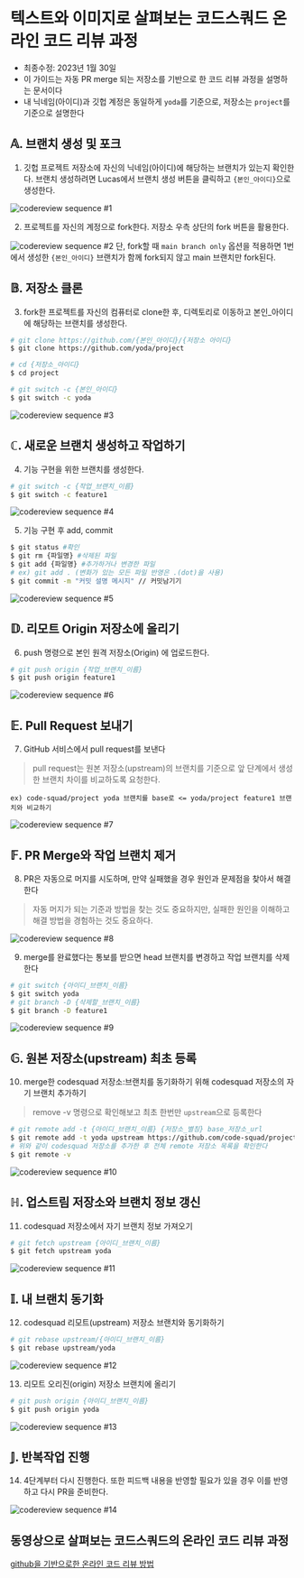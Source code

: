 # 텍스트와 이미지로 살펴보는 코드스쿼드 온라인 코드 리뷰 과정 

- 최종수정: 2023년 1월 30일
- 이 가이드는 자동 PR merge 되는 저장소를 기반으로 한 코드 리뷰 과정을 설명하는 문서이다
- 내 닉네임(아이디)과 깃헙 계정은 동일하게 `yoda`를 기준으로, 저장소는 `project`를 기준으로 설명한다

## 𝔸. 브랜치 생성 및 포크

1. 깃헙 프로젝트 저장소에 자신의 닉네임(아이디)에 해당하는 브랜치가 있는지 확인한다. 
브랜치 생성하려면 Lucas에서 브랜치 생성 버튼을 클릭하고 `{본인_아이디}`으로 생성한다.

![codereview sequence #1](../Sequence/CodeReviewSequence_01.png)


2. 프로젝트를 자신의 계정으로 fork한다. 저장소 우측 상단의 fork 버튼을 활용한다.

![codereview sequence #2](../Sequence/CodeReviewSequence_02.png)
단, fork할 때 `main branch only` 옵션을 적용하면 1번에서 생성한 `{본인_아이디}` 브랜치가 함께 fork되지 않고 main 브랜치만 fork된다.


## 𝔹. 저장소 클론

3. fork한 프로젝트를 자신의 컴퓨터로 clone한 후, 디렉토리로 이동하고 본인_아이디에 해당하는 브랜치를 생성한다.

```bash
# git clone https://github.com/{본인_아이디}/{저장소 아이디}
$ git clone https://github.com/yoda/project
```

```bash
# cd {저장소_아이디}
$ cd project

# git switch -c {본인_아이디}
$ git switch -c yoda
```

![codereview sequence #3](../Sequence/CodeReviewSequence_03.png)


## ℂ. 새로운 브랜치 생성하고 작업하기

4. 기능 구현을 위한 브랜치를 생성한다.

```bash
# git switch -c {작업_브랜치_이름}
$ git switch -c feature1
```

![codereview sequence #4](../Sequence/CodeReviewSequence_04.png)


5. 기능 구현 후 add, commit

```bash
$ git status #확인
$ git rm {파일명} #삭제된 파일
$ git add {파일명} #추가하거나 변경한 파일
# ex) git add . (변화가 있는 모든 파일 반영은 .(dot)을 사용)
$ git commit -m "커밋 설명 메시지" // 커밋남기기
```

![codereview sequence #5](../Sequence/CodeReviewSequence_05.png)

## 𝔻. 리모트 Origin 저장소에 올리기

6. push 명령으로 본인 원격 저장소(Origin) 에 업로드한다.

```bash
# git push origin {작업_브랜치_이름}
$ git push origin feature1
```

![codereview sequence #6](../Sequence/CodeReviewSequence_06.png)

## 𝔼. Pull Request 보내기

7.  GitHub 서비스에서 pull request를 보낸다

> pull request는 원본 저장소(upstream)의 브랜치를 기준으로 앞 단계에서 생성한 브랜치 차이를 비교하도록 요청한다.

```
ex) code-squad/project yoda 브랜치를 base로 <= yoda/project feature1 브랜치와 비교하기
```

![codereview sequence #7](../Sequence/CodeReviewSequence_07.png)

## 𝔽. PR Merge와 작업 브랜치 제거

8. PR은 자동으로 머지를 시도하며, 만약 실패했을 경우 원인과 문제점을 찾아서 해결한다

> 자동 머지가 되는 기준과 방법을 찾는 것도 중요하지만, 
> 실패한 원인을 이해하고 해결 방법을 경험하는 것도 중요하다.

![codereview sequence #8](../Sequence/CodeReviewSequence_08.png)

9. merge를 완료했다는 통보를 받으면 head 브랜치를 변경하고 작업 브랜치를 삭제한다

```bash
# git switch {아이디_브랜치_이름}
$ git switch yoda
# git branch -D {삭제할_브랜치_이름}
$ git branch -D feature1
```

![codereview sequence #9](../Sequence/CodeReviewSequence_09.png)

## 𝔾. 원본 저장소(upstream) 최초 등록

10. merge한 codesquad 저장소:브랜치를 동기화하기 위해 codesquad 저장소의 자기 브랜치 추가하기 

> remove -v 명령으로 확인해보고 최초 한번만 `upstream`으로 등록한다

```bash
# git remote add -t {아이디_브랜치_이름} {저장소_별칭} base_저장소_url
$ git remote add -t yoda upstream https://github.com/code-squad/project.git
# 위와 같이 codesquad 저장소를 추가한 후 전체 remote 저장소 목록을 확인한다
$ git remote -v
```

![codereview sequence #10](../Sequence/CodeReviewSequence_10.png)

## ℍ. 업스트림 저장소와 브랜치 정보 갱신

11. codesquad 저장소에서 자기 브랜치 정보 가져오기

```bash
# git fetch upstream {아이디_브랜치_이름}
$ git fetch upstream yoda
```

![codereview sequence #11](../Sequence/CodeReviewSequence_11.png)

## 𝕀. 내 브랜치 동기화

12. codesquad 리모트(upstream) 저장소 브랜치와 동기화하기

```bash
# git rebase upstream/{아이디_브랜치_이름}
$ git rebase upstream/yoda
```

![codereview sequence #12](../Sequence/CodeReviewSequence_12.png)


13. 리모트 오리진(origin) 저장소 브랜치에 올리기

```bash
# git push origin {아이디_브랜치_이름}
$ git push origin yoda
```

![codereview sequence #13](../Sequence/CodeReviewSequence_13.png)

## 𝕁. 반복작업 진행

14. 4단계부터 다시 진행한다. 또한 피드백 내용을 반영할 필요가 있을 경우 이를 반영하고 다시 PR을 준비한다.

![codereview sequence #14](../Sequence/CodeReviewSequence_14.png)


## 동영상으로 살펴보는 코드스쿼드의 온라인 코드 리뷰 과정

[github을 기반으로한 온라인 코드 리뷰 방법](https://youtu.be/a5c9ku-_fok)